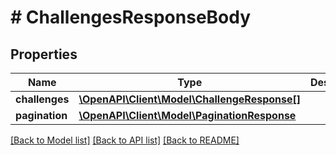 # # ChallengesResponseBody

## Properties

Name | Type | Description | Notes
------------ | ------------- | ------------- | -------------
**challenges** | [**\OpenAPI\Client\Model\ChallengeResponse[]**](ChallengeResponse.md) |  | [optional]
**pagination** | [**\OpenAPI\Client\Model\PaginationResponse**](PaginationResponse.md) |  | [optional]

[[Back to Model list]](../../README.md#models) [[Back to API list]](../../README.md#endpoints) [[Back to README]](../../README.md)
